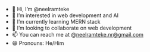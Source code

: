 - 👋 Hi, I’m @neelramteke
- 👀 I’m interested in web development and AI
- 🌱 I’m currently learning MERN stack
- 💞️ I’m looking to collaborate on web development
- 📫 You can reach me at @neelramteke.nr@gmail.com
- 😄 Pronouns: He/Him


<!---
neelramteke/neelramteke is a ✨ special ✨ repository because its `README.md` (this file) appears on your GitHub profile.
You can click the Preview link to take a look at your changes.
--->
